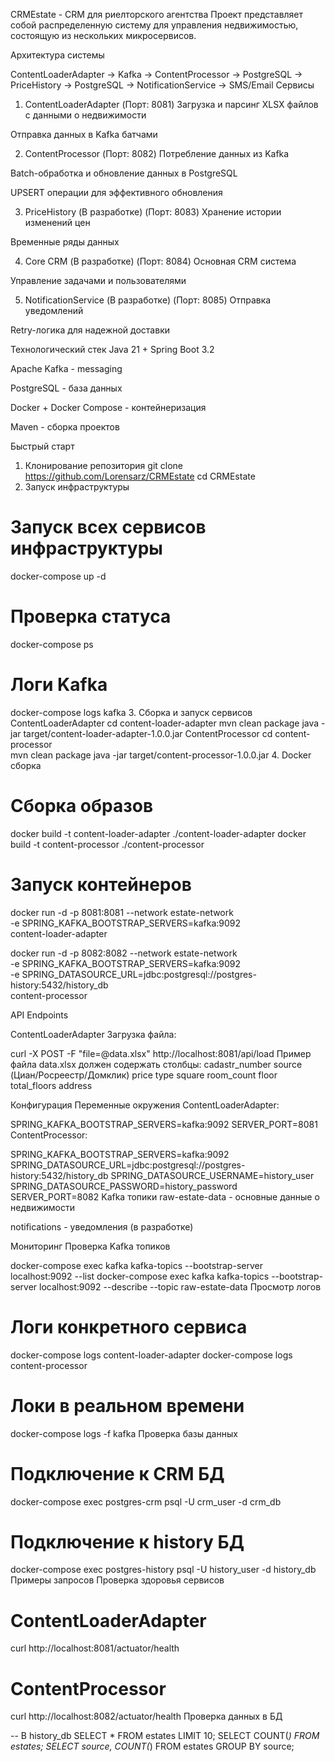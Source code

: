 CRMEstate - CRM для риелторского агентства
Проект представляет собой распределенную систему для управления недвижимостью, состоящую из нескольких микросервисов.

Архитектура системы

ContentLoaderAdapter → Kafka → ContentProcessor → PostgreSQL
→ PriceHistory     → PostgreSQL
→ NotificationService → SMS/Email
Сервисы
1. ContentLoaderAdapter (Порт: 8081)
   Загрузка и парсинг XLSX файлов с данными о недвижимости

Отправка данных в Kafka батчами

2. ContentProcessor (Порт: 8082)
   Потребление данных из Kafka

Batch-обработка и обновление данных в PostgreSQL

UPSERT операции для эффективного обновления

3. PriceHistory (В разработке) (Порт: 8083)
   Хранение истории изменений цен

Временные ряды данных

4. Core CRM (В разработке) (Порт: 8084)
   Основная CRM система

Управление задачами и пользователями

5. NotificationService (В разработке) (Порт: 8085)
   Отправка уведомлений

Retry-логика для надежной доставки

Технологический стек
Java 21 + Spring Boot 3.2

Apache Kafka - messaging

PostgreSQL - база данных

Docker + Docker Compose - контейнеризация

Maven - сборка проектов

Быстрый старт
1. Клонирование репозитория
   git clone https://github.com/Lorensarz/CRMEstate
   cd CRMEstate
2. Запуск инфраструктуры
# Запуск всех сервисов инфраструктуры
docker-compose up -d

# Проверка статуса
docker-compose ps

# Логи Kafka
docker-compose logs kafka
3. Сборка и запуск сервисов
   ContentLoaderAdapter
   cd content-loader-adapter
   mvn clean package
   java -jar target/content-loader-adapter-1.0.0.jar
   ContentProcessor
   cd content-processor  
   mvn clean package
   java -jar target/content-processor-1.0.0.jar
4. Docker сборка
# Сборка образов
docker build -t content-loader-adapter ./content-loader-adapter
docker build -t content-processor ./content-processor

# Запуск контейнеров
docker run -d -p 8081:8081 --network estate-network \
-e SPRING_KAFKA_BOOTSTRAP_SERVERS=kafka:9092 \
content-loader-adapter

docker run -d -p 8082:8082 --network estate-network \
-e SPRING_KAFKA_BOOTSTRAP_SERVERS=kafka:9092 \
-e SPRING_DATASOURCE_URL=jdbc:postgresql://postgres-history:5432/history_db \
content-processor

API Endpoints

ContentLoaderAdapter
Загрузка файла:

curl -X POST -F "file=@data.xlsx" http://localhost:8081/api/load
Пример файла data.xlsx должен содержать столбцы:
cadastr_number
source (Циан/Росреестр/Домклик)
price
type
square
room_count
floor
total_floors
address

Конфигурация
Переменные окружения
ContentLoaderAdapter:

SPRING_KAFKA_BOOTSTRAP_SERVERS=kafka:9092
SERVER_PORT=8081
ContentProcessor:

SPRING_KAFKA_BOOTSTRAP_SERVERS=kafka:9092
SPRING_DATASOURCE_URL=jdbc:postgresql://postgres-history:5432/history_db
SPRING_DATASOURCE_USERNAME=history_user
SPRING_DATASOURCE_PASSWORD=history_password
SERVER_PORT=8082
Kafka топики
raw-estate-data - основные данные о недвижимости

notifications - уведомления (в разработке)

Мониторинг
Проверка Kafka топиков

docker-compose exec kafka kafka-topics --bootstrap-server localhost:9092 --list
docker-compose exec kafka kafka-topics --bootstrap-server localhost:9092 --describe --topic raw-estate-data
Просмотр логов

# Логи конкретного сервиса
docker-compose logs content-loader-adapter
docker-compose logs content-processor

# Локи в реальном времени
docker-compose logs -f kafka
Проверка базы данных

# Подключение к CRM БД
docker-compose exec postgres-crm psql -U crm_user -d crm_db

# Подключение к history БД
docker-compose exec postgres-history psql -U history_user -d history_db
Примеры запросов
Проверка здоровья сервисов

# ContentLoaderAdapter
curl http://localhost:8081/actuator/health

# ContentProcessor
curl http://localhost:8082/actuator/health
Проверка данных в БД

-- В history_db
SELECT * FROM estates LIMIT 10;
SELECT COUNT(*) FROM estates;
SELECT source, COUNT(*) FROM estates GROUP BY source;